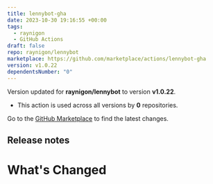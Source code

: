 ```yaml
---
title: lennybot-gha
date: 2023-10-30 19:16:55 +00:00
tags:
  - raynigon
  - GitHub Actions
draft: false
repo: raynigon/lennybot
marketplace: https://github.com/marketplace/actions/lennybot-gha
version: v1.0.22
dependentsNumber: "0"
---
```



Version updated for **raynigon/lennybot** to version **v1.0.22**.
- This action is used across all versions by **0** repositories.

Go to the [GitHub Marketplace](https://github.com/marketplace/actions/lennybot-gha) to find the latest changes.

## Release notes

# What's Changed
<!-- Features -->
<!-- Bug Fixes -->
<!-- Documentation -->
<!-- Housekeeping -->
<!-- Dependency updates -->

